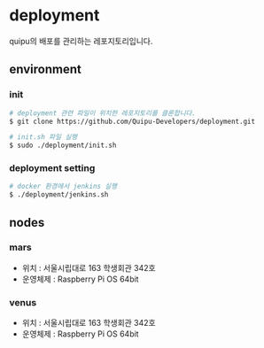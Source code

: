 # deployment

quipu의 배포를 관리하는 레포지토리입니다.

## environment

### init

```bash
# deployment 관련 파일이 위치한 레포지토리를 클론합니다.
$ git clone https://github.com/Quipu-Developers/deployment.git
```

```bash
# init.sh 파일 실행
$ sudo ./deployment/init.sh
```

### deployment setting

```bash
# docker 환경에서 jenkins 실행
$ ./deployment/jenkins.sh
```

## nodes

### mars

- 위치 : 서울시립대로 163 학생회관 342호
- 운영체제 : Raspberry Pi OS 64bit

### venus

- 위치 : 서울시립대로 163 학생회관 342호
- 운영체제 : Raspberry Pi OS 64bit
